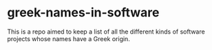 # greek-names-in-software
This is a repo aimed to keep a list of all the different kinds of software projects whose names have a Greek origin. 
